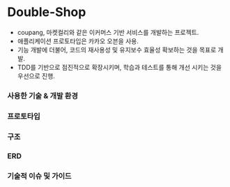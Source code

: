# Double-Shop

- coupang, 마켓컬리와 같은 이커머스 기반 서비스를 개발하는 프로젝트.
- 애플리케이션 프로토타입은 카카오 오븐을 사용.
- 기능 개발에 더불어, 코드의 재사용성 및 유지보수 효율성 확보하는 것을 목표로 개발.
- TDD를 기반으로 점진적으로 확장시키며, 학습과 테스트를 통해 개선 시키는 것을 우선으로 진행.

### 사용한 기술 & 개발 환경

### 프로토타입

### 구조

### ERD

### 기술적 이슈 및 가이드

